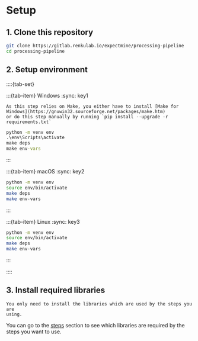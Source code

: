 # Setup

## 1. Clone this repository

```bash
git clone https://gitlab.renkulab.io/expectmine/processing-pipeline
cd processing-pipeline
```

## 2. Setup environment

::::{tab-set}

:::{tab-item} Windows
:sync: key1

```{note}
As this step relies on Make, you either have to install [Make for Windows](https://gnuwin32.sourceforge.net/packages/make.htm)
or do this step manually by running `pip install --upgrade -r requirements.txt`
```

```bat
python -m venv env
.\env\Scripts\activate
make deps
make env-vars
```
:::

:::{tab-item} macOS
:sync: key2

```bash
python -m venv env
source env/bin/activate
make deps
make env-vars
```
:::

:::{tab-item} Linux
:sync: key3

```bash
python -m venv env
source env/bin/activate
make deps
make env-vars
```
:::

::::

## 3. Install required libraries

```{note}
You only need to install the libraries which are used by the steps you are 
using.
```
You can go to the [steps](../concepts/steps) section to see which libraries 
are required by the steps you want to use.

